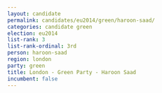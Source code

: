 ```yaml
---
layout: candidate
permalink: candidates/eu2014/green/haroon-saad/
categories: candidate green
election: eu2014
list-rank: 3
list-rank-ordinal: 3rd
person: haroon-saad
region: london
party: green
title: London - Green Party - Haroon Saad
incumbent: false
---
```

